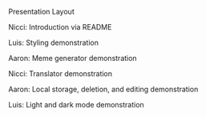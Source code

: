 Presentation Layout

Nicci: Introduction via README

Luis: Styling demonstration

Aaron: Meme generator demonstration

Nicci: Translator demonstration

Aaron: Local storage, deletion, and editing demonstration

Luis: Light and dark mode demonstration
